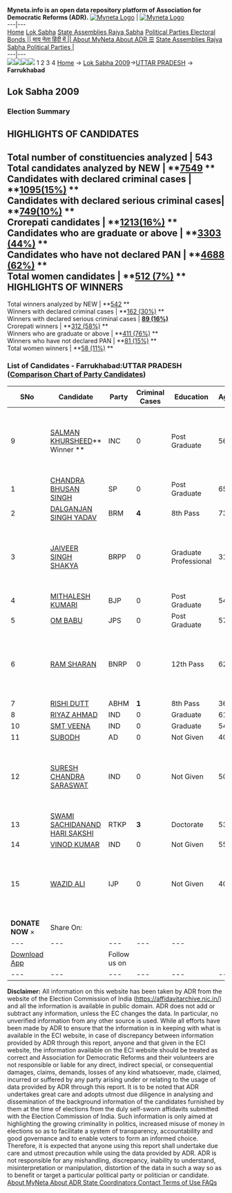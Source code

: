 **Myneta.info is an open data repository platform of Association for Democratic Reforms (ADR).**
[![Myneta Logo](https://www.myneta.info/lib/img/myneta-logo.png)](https://www.myneta.info/) | [![Myneta Logo](https://www.myneta.info/lib/img/adr-logo.png)](https://adrindia.org)  
---|---  
[Home](https://www.myneta.info/) [Lok Sabha](https://www.myneta.info/#ls "Lok Sabha") [ State Assemblies ](https://www.myneta.info/#sa "State Assemblies") [Rajya Sabha](https://www.myneta.info/#rs "Rajya Sabha") [Political Parties ](https://www.myneta.info/party "Political Parties") [ Electoral Bonds ](https://www.myneta.info/electoral_bonds "Electoral Bonds") [ || माय नेता हिंदी में || ](https://translate.google.co.in/translate?prev=hp&hl=en&js=y&u=www.myneta.info&sl=en&tl=hi&history_state0=) [ About MyNeta ](https://adrindia.org/content/about-myneta) [ About ADR ](https://adrindia.org/about-adr/who-we-are) [☰](javascript:void\(0\))
[ State Assemblies ](https://www.myneta.info/#sa "State Assemblies") [ Rajya Sabha ](https://www.myneta.info/#rs "Rajya Sabha") [ Political Parties ](https://www.myneta.info/party "Political Parties")
|   
---|---  
![](https://www.myneta.info/lib/img/banner/banner-1.png)![](https://www.myneta.info/lib/img/banner/banner-2.png)![](https://www.myneta.info/lib/img/banner/banner-3.png)![](https://www.myneta.info/lib/img/banner/banner-4.png)
1  2  3  4 
[Home](https://www.myneta.info/) → [Lok Sabha 2009](https://www.myneta.info/ls2009/)→[UTTAR PRADESH](https://www.myneta.info/ls2009/index.php?action=show_constituencies&state_id=24) → **Farrukhabad**
### 
## Lok Sabha 2009
###  Election Summary 
HIGHLIGHTS OF CANDIDATES  
---  
Total number of constituencies analyzed |  543   
Total candidates analyzed by NEW | **[7549](https://www.myneta.info/ls2009/index.php?action=summary&subAction=candidates_analyzed&sort=candidate#summary) **  
Candidates with declared criminal cases | **[1095(15%)](https://www.myneta.info/ls2009/index.php?action=summary&subAction=crime&sort=candidate#summary) **  
Candidates with declared serious criminal cases| **[749(10%)](https://www.myneta.info/ls2009/index.php?action=summary&subAction=serious_crime&sort=candidate#summary) **  
Crorepati candidates | **[1213(16%)](https://www.myneta.info/ls2009/index.php?action=summary&subAction=crorepati&sort=candidate#summary) **  
Candidates who are graduate or above | **[3303 (44%)](https://www.myneta.info/ls2009/index.php?action=summary&subAction=education&sort=candidate#summary) **  
Candidates who have not declared PAN | **[4688 (62%)](https://www.myneta.info/ls2009/index.php?action=summary&subAction=without_pan&sort=candidate#summary) **  
Total women candidates | **[512 (7%)](https://www.myneta.info/ls2009/index.php?action=summary&subAction=women_candidate&sort=candidate#summary) **  
HIGHLIGHTS OF WINNERS  
---  
Total winners analyzed by NEW | **[542](https://www.myneta.info/ls2009/index.php?action=summary&subAction=winner_analyzed&sort=candidate#summary) **  
Winners with declared criminal cases | **[162 (30%)](https://www.myneta.info/ls2009/index.php?action=summary&subAction=winner_crime&sort=candidate#summary) **  
Winners with declared serious criminal cases | **[89 (16%)](https://www.myneta.info/ls2009/index.php?action=summary&subAction=winner_serious_crime&sort=candidate#summary)**  
Crorepati winners | **[312 (58%)](https://www.myneta.info/ls2009/index.php?action=summary&subAction=winner_crorepati&sort=candidate#summary) **  
Winners who are graduate or above | **[411 (76%)](https://www.myneta.info/ls2009/index.php?action=summary&subAction=winner_education&sort=candidate#summary) **  
Winners who have not declared PAN | **[81 (15%)](https://www.myneta.info/ls2009/index.php?action=summary&subAction=winner_without_pan&sort=candidate#summary) **  
Total women winners | **[58 (11%)](https://www.myneta.info/ls2009/index.php?action=summary&subAction=winner_women&sort=candidate#summary) **  
### List of Candidates - Farrukhabad:UTTAR PRADESH ([Comparison Chart of Party Candidates](https://www.myneta.info/ls2009/comparisonchart.php?constituency_id=431))
SNo | Candidate| Party| Criminal Cases| Education| Age| Total Assets| Liabilities  
---|---|---|---|---|---|---|---  
9  | [SALMAN KHURSHEED](https://www.myneta.info/ls2009/candidate.php?candidate_id=7265)** Winner ** | INC | 0 | Post Graduate| 56 | ![](https://myneta.info/image_v2.php?myneta_folder=ls2009&candidate_id=7265&col=ta) | ![](https://myneta.info/image_v2.php?myneta_folder=ls2009&candidate_id=7265&col=lia)  
1  | [CHANDRA BHUSAN SINGH](https://www.myneta.info/ls2009/candidate.php?candidate_id=7257) | SP | 0 | Post Graduate| 65 | Rs 1,85,76,589 ~ 1 Crore+ | Rs 3,30,198 ~ 3 Lacs+  
2  | [DALGANJAN SINGH YADAV](https://www.myneta.info/ls2009/candidate.php?candidate_id=7251) | BRM | **4** | 8th Pass| 73 | Rs 10,26,800 ~ 10 Lacs+ | Rs 2,00,000 ~ 2 Lacs+  
3  | [JAIVEER SINGH SHAKYA](https://www.myneta.info/ls2009/candidate.php?candidate_id=7270) | BRPP | 0 | Graduate Professional| 31 | ![](https://myneta.info/image_v2.php?myneta_folder=ls2009&candidate_id=7270&col=ta) | ![](https://myneta.info/image_v2.php?myneta_folder=ls2009&candidate_id=7270&col=lia)  
4  | [MITHALESH KUMARI](https://www.myneta.info/ls2009/candidate.php?candidate_id=7256) | BJP | 0 | Post Graduate| 54 | Rs 10,40,18,017 ~ 10 Crore+ | Rs 0 ~   
5  | [OM BABU](https://www.myneta.info/ls2009/candidate.php?candidate_id=7271) | JPS | 0 | Post Graduate| 57 | Rs 8,10,000 ~ 8 Lacs+ | Rs 0 ~   
6  | [RAM SHARAN](https://www.myneta.info/ls2009/candidate.php?candidate_id=7260) | BNRP | 0 | 12th Pass| 62 | ![](https://myneta.info/image_v2.php?myneta_folder=ls2009&candidate_id=7260&col=ta) | ![](https://myneta.info/image_v2.php?myneta_folder=ls2009&candidate_id=7260&col=lia)  
7  | [RISHI DUTT](https://www.myneta.info/ls2009/candidate.php?candidate_id=7267) | ABHM | **1** | 8th Pass| 36 | Rs 11,10,000 ~ 11 Lacs+ | Rs 40,000 ~ 40 Thou+  
8  | [RIYAZ AHMAD](https://www.myneta.info/ls2009/candidate.php?candidate_id=7263) | IND | 0 | Graduate| 61 | Rs 14,35,000 ~ 14 Lacs+ | Rs 90,000 ~ 90 Thou+  
10  | [SMT VEENA](https://www.myneta.info/ls2009/candidate.php?candidate_id=7261) | IND | 0 | Graduate| 54 | Rs 98,000 ~ 98 Thou+ | Rs 0 ~   
11  | [SUBODH](https://www.myneta.info/ls2009/candidate.php?candidate_id=7254) | AD | 0 | Not Given| 40 | Rs 5,22,500 ~ 5 Lacs+ | Rs 0 ~   
12  | [SURESH CHANDRA SARASWAT](https://www.myneta.info/ls2009/candidate.php?candidate_id=7264) | IND | 0 | Not Given| 50 | ![](https://myneta.info/image_v2.php?myneta_folder=ls2009&candidate_id=7264&col=ta) | ![](https://myneta.info/image_v2.php?myneta_folder=ls2009&candidate_id=7264&col=lia)  
13  | [SWAMI SACHIDANAND HARI SAKSHI](https://www.myneta.info/ls2009/candidate.php?candidate_id=7250) | RTKP | **3** | Doctorate| 53 | Rs 71,48,676 ~ 71 Lacs+ | Rs 0 ~   
14  | [VINOD KUMAR](https://www.myneta.info/ls2009/candidate.php?candidate_id=7253) | IND | 0 | Not Given| 55 | Rs 3,94,000 ~ 3 Lacs+ | Rs 0 ~   
15  | [WAZID ALI](https://www.myneta.info/ls2009/candidate.php?candidate_id=7262) | IJP | 0 | Not Given| 40 | ![](https://myneta.info/image_v2.php?myneta_folder=ls2009&candidate_id=7262&col=ta) | ![](https://myneta.info/image_v2.php?myneta_folder=ls2009&candidate_id=7262&col=lia)  
|  **DONATE NOW** × |  Share On:  | [](https://api.whatsapp.com/send?text=https%3A%2F%2Fmyneta.info%2Fpunjab2022%2Findex.php%3Faction%3Dshow_constituencies%26state_id%3D19) | [](https://www.facebook.com/sharer/sharer.php?u=https%3A%2F%2Fmyneta.info%2Fpunjab2022%2Findex.php%3Faction%3Dshow_constituencies%26state_id%3D19) | [](https://twitter.com/share?url=https%3A%2F%2Fmyneta.info%2Fpunjab2022%2Findex.php%3Faction%3Dshow_constituencies%26state_id%3D19)  
---|---|---|---|---  
| [ Download App ](https://play.google.com/store/apps/details?id=com.webrosoft.myneta1&pcampaignid=pcampaignidMKT-Other-global-all-co-prtnr-py-PartBadge-Mar2515-1) | [](https://play.google.com/store/apps/details?id=com.webrosoft.myneta1&pcampaignid=pcampaignidMKT-Other-global-all-co-prtnr-py-PartBadge-Mar2515-1) |  Follow us on  | [](https://www.facebook.com/adrindia.org/) | [](https://twitter.com/adrspeaks) | [](https://groups.google.com/g/national-election-watch?hl=en&pli=1) | [](https://www.instagram.com/adrspeaks/) | [](https://www.youtube.com/user/adrspeaks) | [](https://sharechat.com/profile/adrspeaks)  
---|---|---|---|---|---|---|---|---  
**Disclaimer:** All information on this website has been taken by ADR from the website of the Election Commission of India (https://affidavitarchive.nic.in/) and all the information is available in public domain. ADR does not add or subtract any information, unless the EC changes the data. In particular, no unverified information from any other source is used. While all efforts have been made by ADR to ensure that the information is in keeping with what is available in the ECI website, in case of discrepancy between information provided by ADR through this report, anyone and that given in the ECI website, the information available on the ECI website should be treated as correct and Association for Democratic Reforms and their volunteers are not responsible or liable for any direct, indirect special, or consequential damages, claims, demands, losses of any kind whatsoever, made, claimed, incurred or suffered by any party arising under or relating to the usage of data provided by ADR through this report. It is to be noted that ADR undertakes great care and adopts utmost due diligence in analysing and dissemination of the background information of the candidates furnished by them at the time of elections from the duly self-sworn affidavits submitted with the Election Commission of India. Such information is only aimed at highlighting the growing criminality in politics, increased misuse of money in elections so as to facilitate a system of transparency, accountability and good governance and to enable voters to form an informed choice. Therefore, it is expected that anyone using this report shall undertake due care and utmost precaution while using the data provided by ADR. ADR is not responsible for any mishandling, discrepancy, inability to understand, misinterpretation or manipulation, distortion of the data in such a way so as to benefit or target a particular political party or politician or candidate. 
[ About MyNeta ](https://adrindia.org/content/about-myneta) [ About ADR ](https://adrindia.org/about-adr/who-we-are) [ State Coordinators ](https://adrindia.org/about-adr/state-coordinators) [ Contact ](https://adrindia.org/contact-us) [ Terms of Use ](https://adrindia.org/content/adr-terms-use) [ FAQs ](https://adrindia.org/content/faqs)
